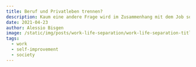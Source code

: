 ```yaml
---
title: Beruf und Privatleben trennen?
description: Kaum eine andere Frage wird im Zusammenhang mit dem Job so heiß diskutiert. Doch findet allmählich ein Umdenken statt?
date: 2021-04-23
author: Alessio Bisgen
image: /static/img/posts/work-life-separation/work-life-separation-title.jpg
tags:
  - work
  - self-improvement
  - society
---
```


